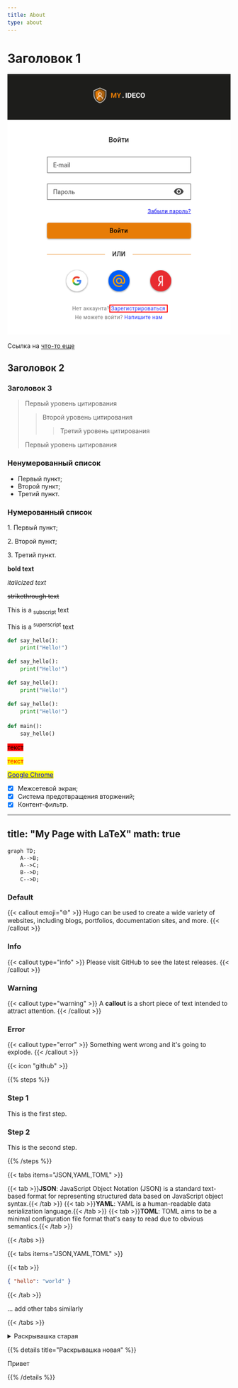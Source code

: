```yaml
---
title: About
type: about
---
```


# Заголовок 1

![](/content/docs/images/image.png)

Cсылка на [что-то еще](_index.md) 

## Заголовок 2

### Заголовок 3

> Первый уровень цитирования
>> Второй уровень цитирования
>>> Третий уровень цитирования
>
>Первый уровень цитирования

### Ненумерованный список

* Первый пункт;
* Второй пункт;
* Третий пункт.

### Нумерованный список

1\. Первый пункт;

2\. Второй пункт;

3\. Третий пункт.

**bold text**

*italicized text*

~~strikethrough text~~

This is a <sub>subscript</sub> text

This is a <sup>superscript</sup> text

```python
def say_hello():
    print("Hello!")
```

```python {filename="hello.py"}
def say_hello():
    print("Hello!")
```

```python {linenos=table,linenostart=1}
def say_hello():
    print("Hello!")
```

```python {linenos=table,hl_lines=[2,4],linenostart=1,filename="hello.py"}
def say_hello():
    print("Hello!")

def main():
    say_hello()
```

<mark style="background-color:red;">текст</mark>

<mark style="color:red;">текст</mark>

[<mark style="color:blue;">Google Chrome</mark>](https://support.google.com/chrome/answer/95582?hl=ru)

* [x] Межсетевой экран;
* [x] Система предотвращения вторжений;
* [x] Контент-фильтр.

---
title: "My Page with LaTeX"
math: true
---

```mermaid
graph TD;
    A-->B;
    A-->C;
    B-->D;
    C-->D;
```

### Default

{{< callout emoji="🌐" >}}
  Hugo can be used to create a wide variety of websites, including blogs, portfolios, documentation sites, and more.
{{< /callout >}}

### Info

{{< callout type="info" >}}
  Please visit GitHub to see the latest releases.
{{< /callout >}}

### Warning

{{< callout type="warning" >}}
  A **callout** is a short piece of text intended to attract attention.
{{< /callout >}}

### Error

{{< callout type="error" >}}
  Something went wrong and it's going to explode.
{{< /callout >}}



{{< icon "github" >}}

{{% steps %}}

### Step 1

This is the first step.

### Step 2

This is the second step.

{{% /steps %}}

{{< tabs items="JSON,YAML,TOML" >}}

  {{< tab >}}**JSON**: JavaScript Object Notation (JSON) is a standard text-based format for representing structured data based on JavaScript object syntax.{{< /tab >}}
  {{< tab >}}**YAML**: YAML is a human-readable data serialization language.{{< /tab >}}
  {{< tab >}}**TOML**: TOML aims to be a minimal configuration file format that's easy to read due to obvious semantics.{{< /tab >}}

{{< /tabs >}}

{{< tabs items="JSON,YAML,TOML" >}}

  {{< tab >}}
  ```json
  { "hello": "world" }
  ```
  {{< /tab >}}

  ... add other tabs similarly

{{< /tabs >}}


<details>
<summary>Раскрывашка старая</summary>
Привет
</details>


{{% details title="Раскрывашка новая" %}}

Привет

{{% /details %}}

